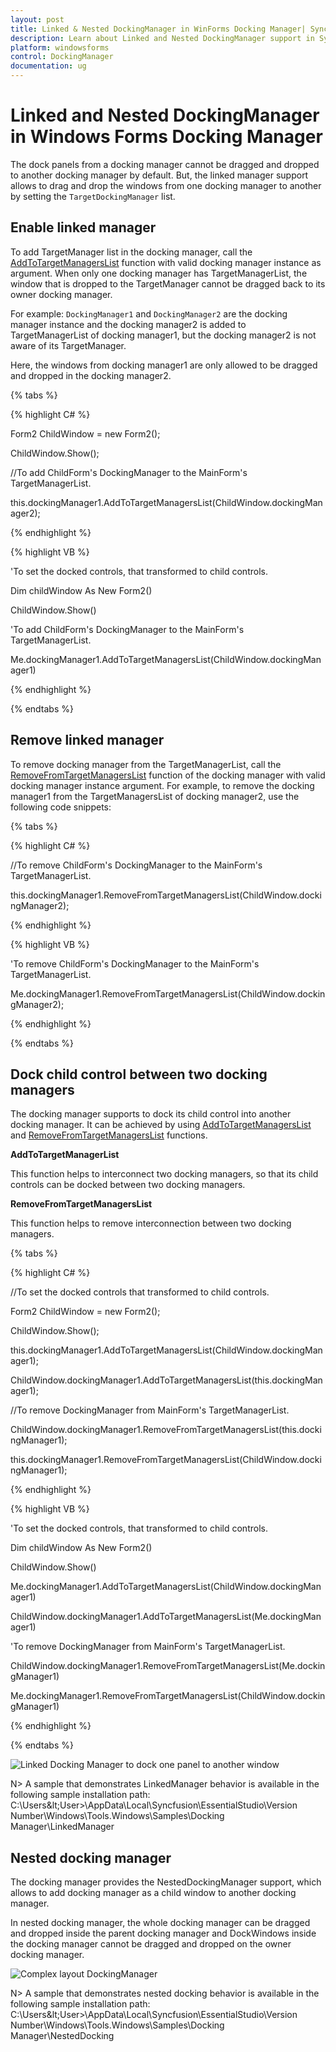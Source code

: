 ```yaml
---
layout: post
title: Linked & Nested DockingManager in WinForms Docking Manager| Syncfusion®
description: Learn about Linked and Nested DockingManager support in Syncfusion® Windows Forms Docking Manager control and more details.
platform: windowsforms
control: DockingManager
documentation: ug
---
```



# Linked and Nested DockingManager in Windows Forms Docking Manager

The dock panels from a docking manager cannot be dragged and dropped to another docking manager by default. But, the linked manager support allows to drag and drop the windows from one docking manager to another by setting the `TargetDockingManager` list.

## Enable linked manager

To add TargetManager list in the docking manager, call the [AddToTargetManagersList](https://help.syncfusion.com/cr/windowsforms/Syncfusion.Windows.Forms.Tools.DockingManager.html#Syncfusion_Windows_Forms_Tools_DockingManager_AddToTargetManagersList_Syncfusion_Windows_Forms_Tools_DockingManager_) function with valid docking manager instance as argument. When only one docking manager has TargetManagerList, the window that is dropped to the TargetManager cannot be dragged back to its owner docking manager.

For example: `DockingManager1` and `DockingManager2` are the docking manager instance and the docking manager2 is added to TargetManagerList of docking manager1, but the docking manager2 is not aware of its TargetManager.

Here, the windows from docking manager1 are only allowed to be dragged and dropped in the docking manager2.


{% tabs %}

{% highlight C# %}

Form2 ChildWindow = new Form2();

ChildWindow.Show();

//To add ChildForm's DockingManager to the MainForm's TargetManagerList. 

this.dockingManager1.AddToTargetManagersList(ChildWindow.dockingManager2);

{% endhighlight %}

{% highlight VB %}

'To set the docked controls, that transformed to child controls.

Dim childWindow As New Form2()

ChildWindow.Show()

'To add ChildForm's DockingManager to the MainForm's TargetManagerList.

Me.dockingManager1.AddToTargetManagersList(ChildWindow.dockingManager1)

{% endhighlight %}

{% endtabs %}

## Remove linked manager

To remove docking manager from the TargetManagerList, call the [RemoveFromTargetManagersList](https://help.syncfusion.com/cr/windowsforms/Syncfusion.Windows.Forms.Tools.DockingManager.html#Syncfusion_Windows_Forms_Tools_DockingManager_RemoveFromTargetManagersList_Syncfusion_Windows_Forms_Tools_DockingManager_) function of the docking manager with valid docking manager instance argument. For example, to remove the docking manager1 from the TargetManagersList of docking manager2, use the following code snippets:

{% tabs %}

{% highlight C# %}

//To remove ChildForm's DockingManager to the MainForm's TargetManagerList. 

this.dockingManager1.RemoveFromTargetManagersList(ChildWindow.dockingManager2);

{% endhighlight %}

{% highlight VB %}

'To remove ChildForm's DockingManager to the MainForm's TargetManagerList. 

Me.dockingManager1.RemoveFromTargetManagersList(ChildWindow.dockingManager2);

{% endhighlight %}

{% endtabs %}

## Dock child control between two docking managers

The docking manager supports to dock its child control into another docking manager. It can be achieved by using [AddToTargetManagersList](https://help.syncfusion.com/cr/windowsforms/Syncfusion.Windows.Forms.Tools.DockingManager.html#Syncfusion_Windows_Forms_Tools_DockingManager_AddToTargetManagersList_Syncfusion_Windows_Forms_Tools_DockingManager_) and [RemoveFromTargetManagersList](https://help.syncfusion.com/cr/windowsforms/Syncfusion.Windows.Forms.Tools.DockingManager.html#Syncfusion_Windows_Forms_Tools_DockingManager_RemoveFromTargetManagersList_Syncfusion_Windows_Forms_Tools_DockingManager_) functions.

**AddToTargetManagerList**

This function helps to interconnect two docking managers, so that its child controls can be docked between two docking managers.

**RemoveFromTargetManagersList**

This function helps to remove interconnection between two docking managers.

{% tabs %}

{% highlight C# %}

//To set the docked controls that transformed to child controls.

Form2 ChildWindow = new Form2();

ChildWindow.Show();

this.dockingManager1.AddToTargetManagersList(ChildWindow.dockingManager1);

ChildWindow.dockingManager1.AddToTargetManagersList(this.dockingManager1);
  
//To remove DockingManager from MainForm's TargetManagerList. 

ChildWindow.dockingManager1.RemoveFromTargetManagersList(this.dockingManager1);

this.dockingManager1.RemoveFromTargetManagersList(ChildWindow.dockingManager1);

{% endhighlight %}

{% highlight VB %}

'To set the docked controls, that transformed to child controls.

Dim childWindow As New Form2()

ChildWindow.Show()

Me.dockingManager1.AddToTargetManagersList(ChildWindow.dockingManager1)

ChildWindow.dockingManager1.AddToTargetManagersList(Me.dockingManager1)
  
'To remove DockingManager from MainForm's TargetManagerList. 

ChildWindow.dockingManager1.RemoveFromTargetManagersList(Me.dockingManager1)

Me.dockingManager1.RemoveFromTargetManagersList(ChildWindow.dockingManager1)

{% endhighlight %}

{% endtabs %}

![Linked Docking Manager to dock one panel to another window](Images/LinkedManagerandNestedDocking_img1.jpeg)

N> A sample that demonstrates LinkedManager behavior is available in the following sample installation path:
C:\Users\&lt;User&gt;\AppData\Local\Syncfusion\EssentialStudio\Version Number\Windows\Tools.Windows\Samples\Docking Manager\LinkedManager

## Nested docking manager

The docking manager provides the NestedDockingManager support, which allows to add docking manager as a child window to another docking manager.

In nested docking manager, the whole docking manager can be dragged and dropped inside the parent docking manager and DockWindows inside the docking manager cannot be dragged and dropped on the owner docking manager.

![Complex layout DockingManager](Images/NestedDocking.png)

N> A sample that demonstrates nested docking behavior is available in the following sample installation path:
C:\Users\&lt;User&gt;\AppData\Local\Syncfusion\EssentialStudio\Version Number\Windows\Tools.Windows\Samples\Docking Manager\NestedDocking
